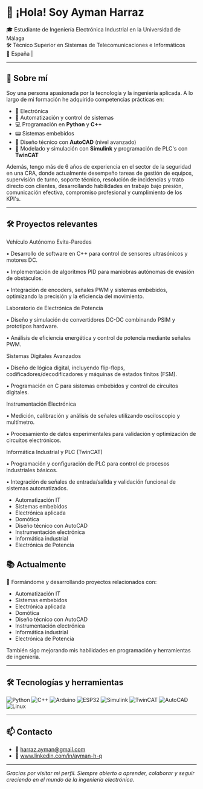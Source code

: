 # 👋 ¡Hola! Soy Ayman Harraz

🎓 Estudiante de Ingeniería Electrónica Industrial en la Universidad de Málaga  
🛠️ Técnico Superior en Sistemas de Telecomunicaciones e Informáticos  
📍 España |

---

## 🚀 Sobre mí

Soy una persona apasionada por la tecnología y la ingeniería aplicada. A lo largo de mi formación he adquirido competencias prácticas en:

- 🔌 Electrónica
- 🤖 Automatización y control de sistemas
- 💻 Programación en **Python** y **C++**
- 📟 Sistemas embebidos
- 📐 Diseño técnico con **AutoCAD** (nivel avanzado)
- 🧠 Modelado y simulación con **Simulink** y programación de PLC's con **TwinCAT**

Además, tengo más de 6 años de experiencia en el sector de la seguridad en una CRA, donde actualmente desempeño tareas de gestión de equipos, supervisión de turno, soporte técnico, resolución de incidencias y trato directo con clientes, desarrollando habilidades en trabajo bajo presión, comunicación efectiva, compromiso profesional y cumplimiento de los KPI's.

---
## 🛠️ Proyectos relevantes
Vehículo Autónomo Evita-Paredes

•	Desarrollo de software en C++ para control de sensores ultrasónicos y motores DC.

•	Implementación de algoritmos PID para maniobras autónomas de evasión de obstáculos.

•	Integración de encoders, señales PWM y sistemas embebidos, optimizando la precisión y la eficiencia del movimiento.

Laboratorio de Electrónica de Potencia

•	Diseño y simulación de convertidores DC-DC combinando PSIM y prototipos hardware.

•	Análisis de eficiencia energética y control de potencia mediante señales PWM.

Sistemas Digitales Avanzados

•	Diseño de lógica digital, incluyendo flip-flops, codificadores/decodificadores y máquinas de estados finitos (FSM).

•	Programación en C para sistemas embebidos y control de circuitos digitales.

Instrumentación Electrónica

•	Medición, calibración y análisis de señales utilizando osciloscopio y multímetro.

•	Procesamiento de datos experimentales para validación y optimización de circuitos electrónicos.

Informática Industrial y PLC (TwinCAT)

•	Programación y configuración de PLC para control de procesos industriales básicos.

•	Integración de señales de entrada/salida y validación funcional de sistemas automatizados.

- Automatización IT  
- Sistemas embebidos  
- Electrónica aplicada  
- Domótica  
- Diseño técnico con AutoCAD
- Instrumentación electrónica
- Informática industrial
- Electrónica de Potencia  


## 📚 Actualmente

🔧 Formándome y desarrollando proyectos relacionados con:

- Automatización IT  
- Sistemas embebidos  
- Electrónica aplicada  
- Domótica  
- Diseño técnico con AutoCAD
- Instrumentación electrónica
- Informática industrial
- Electrónica de Potencia  

También sigo mejorando mis habilidades en programación y herramientas de ingeniería.

---

## 🛠️ Tecnologías y herramientas

![Python](https://img.shields.io/badge/-Python-3776AB?style=flat&logo=python&logoColor=white)
![C++](https://img.shields.io/badge/-C++-00599C?style=flat&logo=cplusplus&logoColor=white)
![Arduino](https://img.shields.io/badge/-Arduino-00979D?style=flat&logo=arduino&logoColor=white)
![ESP32](https://img.shields.io/badge/-ESP32-grey?style=flat)
![Simulink](https://img.shields.io/badge/-Simulink-F77F00?style=flat&logo=mathworks&logoColor=white)
![TwinCAT](https://img.shields.io/badge/-TwinCAT-blue?style=flat)
![AutoCAD](https://img.shields.io/badge/-AutoCAD-E34F26?style=flat&logo=autodesk&logoColor=white)
![Linux](https://img.shields.io/badge/-Linux-FCC624?style=flat&logo=linux&logoColor=black)

---

## 📫 Contacto

- 📧 harraz.ayman@gmail.com  
- 💼 www.linkedin.com/in/ayman-h-q


---

_Gracias por visitar mi perfil. Siempre abierto a aprender, colaborar y seguir creciendo en el mundo de la ingeniería electrónica._
